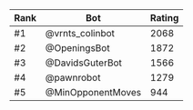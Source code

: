 Rank|Bot|Rating
---|---|---
#1|@vrnts_colinbot|2068
#2|@OpeningsBot|1872
#3|@DavidsGuterBot|1566
#4|@pawnrobot|1279
#5|@MinOpponentMoves|944
